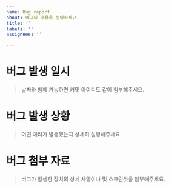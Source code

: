 ```yaml
---
name: Bug report
about: 버그의 내용을 설명하세요.
title: ''
labels: ''
assignees: ''

---
```


# 버그 발생 일시
> 날짜와 함께 가능하면 커밋 아이디도 같이 첨부해주세요.

# 버그 발생 상황
> 어떤 에러가 발생했는지 상세히 설명해주세요.

# 버그 첨부 자료
> 버그가 발생한 장치의 상세 사양이나 및 스크린샷을 첨부해주세요.

